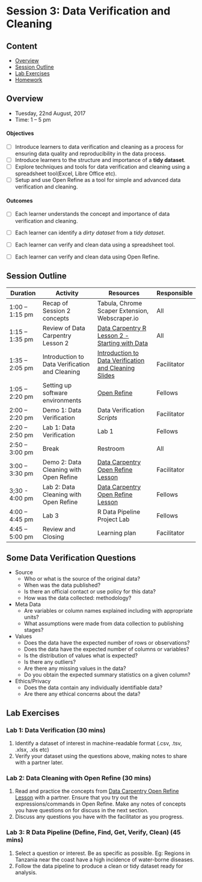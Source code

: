 # Session 3: Data Verification and Cleaning

## Content
- [Overview](#overview)
- [Session Outline](#session-outline)
- [Lab Exercises](#lab-exercises)
- [Homework](#homework)

## Overview
- Tuesday, 22nd August, 2017
- Time: 1 – 5 pm

#### Objectives
- [ ] Introduce learners to data verification and cleaning as a process for ensuring data quality and reproducibility in the data process.
- [ ] Introduce learners to the structure and importance of a **tidy dataset**.
- [ ] Explore techniques and tools for data verification and cleaning using a spreadsheet tool(Excel, Libre Office etc).
- [ ] Setup and use Open Refine as a tool for simple and advanced data verification and cleaning.

#### Outcomes
- [ ] Each learner understands the concept and importance of data verification and cleaning.
- [ ] Each learner can identify a *dirty dataset* from a *tidy dataset*.
- [ ] Each learner can verify and clean data using a spreadsheet tool.
- [ ] Each learner can verify and clean data using Open Refine.



## Session Outline
Duration | Activity | Resources | Responsible
--------- | ---------------| ----------| ----------
1:00 – 1:15 pm | Recap of Session 2 concepts | Tabula, Chrome Scaper Extension, Webscraper.io | All
1:15 – 1:35 pm | Review of Data Carpentry Lesson 2 | [Data Carpentry R Lesson 2 - Starting with Data](http://www.datacarpentry.org/R-ecology-lesson/02-starting-with-data.html) | All
1:35 – 2:05 pm| Introduction to Data Verification and Cleaning | [Introduction to Data Verification and Cleaning Slides](https://docs.google.com/presentation/d/1ZFy-y325MgeuvsWg8vTS4YPHwBUuCTxAZ0kl-5ui2tE/edit?usp=sharing) | Facilitator
1:05 – 2:20 pm | Setting up software environments | [Open Refine](http://openrefine.org/) |Fellows
2:00 – 2:20 pm | Demo 1: Data Verification | Data Verification *Scripts* |Facilitator
2:20 – 2:50 pm | Lab 1: Data Verification | Lab 1 |Fellows
2:50 – 3:00 pm | Break | Restroom | All
3:00 – 3:30 pm | Demo 2: Data Cleaning with Open Refine | [Data Carpentry Open Refine Lesson](http://www.datacarpentry.org/OpenRefine-ecology-lesson/00-getting-started/) | Facilitator
3;30 - 4:00 pm | Lab 2: Data Cleaning with Open Refine | [Data Carpentry Open Refine Lesson](http://www.datacarpentry.org/OpenRefine-ecology-lesson/00-getting-started/) | Fellows
4:00 – 4:45 pm | Lab 3 | R Data Pipeline Project Lab | Fellows
4:45 – 5:00 pm | Review and Closing | Learning plan | Facilitator

## Some Data Verification Questions
-  Source
    - Who or what is the source of the original data?
    -  When was the data published?
    - Is there an official contact or use policy for this data?
    - How was the data collected: methodology?
- Meta Data
  - Are variables or column names explained including with appropriate units?
  - What assumptions were made from data collection to publishing stages?
- Values
  - Does the data have the expected number of rows or observations?
  - Does the data have the expected number of columns or variables?
  - Is the distribution of values what is expected?
  - Is there any outliers?
  - Are there any missing values in the data?
  - Do you obtain the expected summary statistics on a given column?
- Ethics/Privacy
  - Does the data contain any individually identifiable data?
  - Are there any ethical concerns about the data?



## Lab Exercises
### Lab 1: Data Verification (30 mins)
1. Identify a dataset of interest in machine-readable format (.csv, .tsv, .xlsx, .xls etc)
2. Verify your dataset using the questions above, making notes to share with a partner later.


### Lab 2: Data Cleaning with Open Refine (30 mins)
1. Read and practice the concepts from [Data Carpentry Open Refine Lesson](http://www.datacarpentry.org/OpenRefine-ecology-lesson/00-getting-started/) with a partner. Ensure that you try out the expressions/commands in Open Refine. Make any notes of concepts you have questions on for discuss in the next section.
2. Discuss any questions you have with the facilitator as you progress.

### Lab 3: R Data Pipeline (Define, Find, Get, Verify, Clean) (45 mins)
1. Select a question or interest. Be as specific as possible. Eg: Regions in Tanzania near the coast have a high incidence of water-borne diseases.
2. Follow the data pipeline to produce a clean or tidy dataset ready for analysis.
